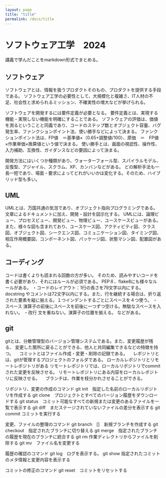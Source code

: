 ```yaml
---
layout: page
title: "title"
permalink: /docs/title
---
```


# ソフトウェア工学　2024

講義で学んだことをmarkdown形式でまとめる。

## ソフトウェア
ソフトウェアとは、情報を扱うプロダクトそのもの、プロダクトを提供する手段である。
ソフトウェア工学の必要性として、大規模化と複雑さ、IT人材の不足、社会性と求められるミッション、不確実性の増大などが挙げられる。

ソフトウェアを開発するには要件定義が必要となる。
要件定義とは、実現する機能・実現しない機能を明確にすることである。
ソフトウェアの評価は、価値を測るということと同義であり、コードのステップ数とオブジェクト容量、バグ発生率、ファンクションポイント法、使い勝手などによって決まる。
ファンクションポイント法は、FP値　＝基準値×（0.65+調整値/100）、原価　＝　FP値×作業単価×換算値という値で決まる。
使い勝手とは、画面の視認性、操作性、入力補助、互換性、ガイダンスなどの要因によって決まる。

開発方法にはいくつか種類があり、ウォーターフォール型、スパイラルモデル、反復型、アジャイル、スクラム、XP、カンバンなどがある。
どの解析手法も一長一短であり、場面・要求によってどれがいいかは変化する。そのため、ハイブリッド型も多い。

## UML
UMLとは、万国共通の気泡であり、オブジェクト指向プログラミングである。
文章によるドキュメントに加え、開発・設計を図示化する。
UMLには、論理ビュー、プロセスビュー、開発ビュー、物理ビュー、ユースケースビューがある。
また、様々な図も含まれており、ユースケース図、アクティビティ図、クラス図、オブジェクト図、シークエンス図、コミュニケーション図、タイミング図、相互作用概要図、コンポーネント図、パッケージ図、状態マシン図、配置図がある。

## コーディング
コードは書くよりも読まれる回数の方が多い。
そのため、読みやすいコードを書く必要があり、それにはルールが必須である。
PEP８、flake8にも様々なルールがある。
・コードのレイアウト：1行の長さを79文字以内にする。docstring やコメントは72文字以内にする。また、行を継続する場合は、折り返された要素を縦に揃える。１つインデントするごとにスペースを４つ使う。
・スペース
演算子の前後にスペースを前後に一つずつ空ける。無駄なスペースを入れない。
・改行
文を重ねない。演算子の位置を揃える。
などがある。
## git
gitとは、分散管理型のバージョン管理システムである。また、変更履歴が残る、
変更した箇所に戻ることができる、他人と共同編集できるなどの特徴を持つ。
　コミットとはファイル作成・変更・削除の記録である。
　レポジトリとは、gitが管理するプロジェクトのフォルダである。
ローカルレポジトリとリモートレポジトリがある
リモートレポジトリでは、ローカルリポジトリでcommitされた変更を反映させる。
リモートレポジトリにある内容をローカルレポジトリに反映させる。
　ブランチは、作業を枝分かれさせることができる。

リポジトリ、変更の作成のコマンド
 git init　指定した名前のローカルリポジトリを作成する
 git clone　プロジェクトとすべてのバージョン履歴をダウンロードする
 git status　コミット可能なすべての新規または変更のあるファイルを一覧で表示する
 git diff　まだステージされていないファイルの差分を表示する
 git commit コミットを実行する

変更、ファイルの整理のコマンド
 git branch　[]　新規ブランチを作成する
 git checkout　指定されたブランチに切り替える
 git merge　指定されたブランチの履歴を現在のブランチに統合する
 git rm 作業ディレクトリからファイルを削除する
 git mv　ファイル名を変更する

履歴の確認のコマンド
 git log　ログを表示する。
 git show 指定されたコミットのメタ情報と変更内容を表示する

コミットの修正のコマンド
 git reset　コミットをリセットする